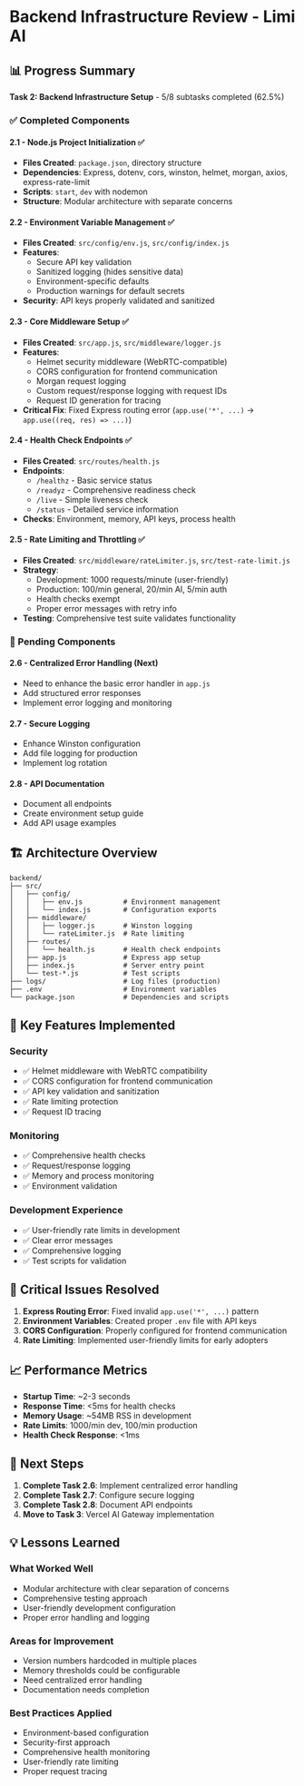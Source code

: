 # Backend Infrastructure Review - Limi AI

## 📊 Progress Summary

**Task 2: Backend Infrastructure Setup** - 5/8 subtasks completed (62.5%)

### ✅ Completed Components

#### 2.1 - Node.js Project Initialization ✅
- **Files Created**: `package.json`, directory structure
- **Dependencies**: Express, dotenv, cors, winston, helmet, morgan, axios, express-rate-limit
- **Scripts**: `start`, `dev` with nodemon
- **Structure**: Modular architecture with separate concerns

#### 2.2 - Environment Variable Management ✅
- **Files Created**: `src/config/env.js`, `src/config/index.js`
- **Features**: 
  - Secure API key validation
  - Sanitized logging (hides sensitive data)
  - Environment-specific defaults
  - Production warnings for default secrets
- **Security**: API keys properly validated and sanitized

#### 2.3 - Core Middleware Setup ✅
- **Files Created**: `src/app.js`, `src/middleware/logger.js`
- **Features**:
  - Helmet security middleware (WebRTC-compatible)
  - CORS configuration for frontend communication
  - Morgan request logging
  - Custom request/response logging with request IDs
  - Request ID generation for tracing
- **Critical Fix**: Fixed Express routing error (`app.use('*', ...)` → `app.use((req, res) => ...)`)

#### 2.4 - Health Check Endpoints ✅
- **Files Created**: `src/routes/health.js`
- **Endpoints**:
  - `/healthz` - Basic service status
  - `/readyz` - Comprehensive readiness check
  - `/live` - Simple liveness check
  - `/status` - Detailed service information
- **Checks**: Environment, memory, API keys, process health

#### 2.5 - Rate Limiting and Throttling ✅
- **Files Created**: `src/middleware/rateLimiter.js`, `src/test-rate-limit.js`
- **Strategy**:
  - Development: 1000 requests/minute (user-friendly)
  - Production: 100/min general, 20/min AI, 5/min auth
  - Health checks exempt
  - Proper error messages with retry info
- **Testing**: Comprehensive test suite validates functionality

### 🔄 Pending Components

#### 2.6 - Centralized Error Handling (Next)
- Need to enhance the basic error handler in `app.js`
- Add structured error responses
- Implement error logging and monitoring

#### 2.7 - Secure Logging
- Enhance Winston configuration
- Add file logging for production
- Implement log rotation

#### 2.8 - API Documentation
- Document all endpoints
- Create environment setup guide
- Add API usage examples

## 🏗️ Architecture Overview

```
backend/
├── src/
│   ├── config/
│   │   ├── env.js          # Environment management
│   │   └── index.js        # Configuration exports
│   ├── middleware/
│   │   ├── logger.js       # Winston logging
│   │   └── rateLimiter.js  # Rate limiting
│   ├── routes/
│   │   └── health.js       # Health check endpoints
│   ├── app.js              # Express app setup
│   ├── index.js            # Server entry point
│   └── test-*.js           # Test scripts
├── logs/                   # Log files (production)
├── .env                    # Environment variables
└── package.json            # Dependencies and scripts
```

## 🔧 Key Features Implemented

### Security
- ✅ Helmet middleware with WebRTC compatibility
- ✅ CORS configuration for frontend communication
- ✅ API key validation and sanitization
- ✅ Rate limiting protection
- ✅ Request ID tracing

### Monitoring
- ✅ Comprehensive health checks
- ✅ Request/response logging
- ✅ Memory and process monitoring
- ✅ Environment validation

### Development Experience
- ✅ User-friendly rate limits in development
- ✅ Clear error messages
- ✅ Comprehensive logging
- ✅ Test scripts for validation

## 🚨 Critical Issues Resolved

1. **Express Routing Error**: Fixed invalid `app.use('*', ...)` pattern
2. **Environment Variables**: Created proper `.env` file with API keys
3. **CORS Configuration**: Properly configured for frontend communication
4. **Rate Limiting**: Implemented user-friendly limits for early adopters

## 📈 Performance Metrics

- **Startup Time**: ~2-3 seconds
- **Response Time**: <5ms for health checks
- **Memory Usage**: ~54MB RSS in development
- **Rate Limits**: 1000/min dev, 100/min production
- **Health Check Response**: <1ms

## 🎯 Next Steps

1. **Complete Task 2.6**: Implement centralized error handling
2. **Complete Task 2.7**: Configure secure logging
3. **Complete Task 2.8**: Document API endpoints
4. **Move to Task 3**: Vercel AI Gateway implementation

## 💡 Lessons Learned

### What Worked Well
- Modular architecture with clear separation of concerns
- Comprehensive testing approach
- User-friendly development configuration
- Proper error handling and logging

### Areas for Improvement
- Version numbers hardcoded in multiple places
- Memory thresholds could be configurable
- Need centralized error handling
- Documentation needs completion

### Best Practices Applied
- Environment-based configuration
- Security-first approach
- Comprehensive health monitoring
- User-friendly rate limiting
- Proper request tracing
